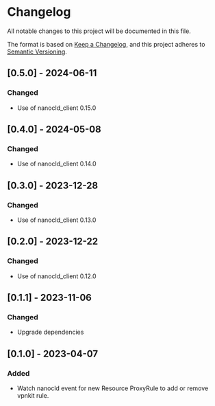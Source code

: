# Changelog

All notable changes to this project will be documented in this file.

The format is based on [Keep a Changelog](https://keepachangelog.com/en/1.0.0/),
and this project adheres to [Semantic Versioning](https://semver.org/spec/v2.0.0.html).

## [0.5.0] - 2024-06-11

### Changed

- Use of nanocld_client 0.15.0

## [0.4.0] - 2024-05-08

### Changed

- Use of nanocld_client 0.14.0

## [0.3.0] - 2023-12-28

### Changed

- Use of nanocld_client 0.13.0

## [0.2.0] - 2023-12-22

### Changed

- Use of nanocld_client 0.12.0

## [0.1.1] - 2023-11-06

### Changed

- Upgrade dependencies

## [0.1.0] - 2023-04-07

### Added

- Watch nanocld event for new Resource ProxyRule to add or remove vpnkit rule.
